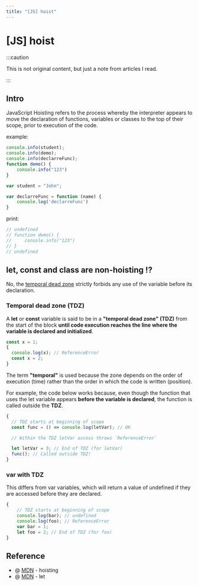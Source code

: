 ```yaml
---
title: "[JS] hoist"
---
```


# [JS] hoist

:::caution

This is not original content, but just a note from articles I read.

:::

## Intro

JavaScript Hoisting refers to the process whereby the interpreter appears to move the declaration of functions, variables or classes to the top of their scope, prior to execution of the code.

example:

```javascript
console.info(student);
console.info(demo);
console.info(declarreFunc);
function demo() {
	console.info("123")
}

var student = "John";

var declarreFunc = function (name) {
    console.log('declarreFunc')
}
```
print:
```javascript
// undefined
// function demo() {
//     console.info("123")
// }
// undefined
```

## let, const and class are non-hoisting !?

No, the [temporal dead zone](https://developer.mozilla.org/en-US/docs/Web/JavaScript/Reference/Statements/let#temporal_dead_zone_tdz) strictly forbids any use of the variable before its declaration.

### Temporal dead zone (TDZ)

A **let** or **const** variable is said to be in a **"temporal dead zone" (TDZ)** from the start of the block **until code execution reaches the line where the variable is declared and initialized**.

```javascript
const x = 1;
{
  console.log(x); // ReferenceError
  const x = 2;
}
```

The term **"temporal"** is used because the zone depends on the order of execution (time) rather than the order in which the code is written (position).

For example, the code below works because, even though the function that uses the let variable appears **before the variable is declared**, the function is called outside the **TDZ**.

```javascript
{
  // TDZ starts at beginning of scope
  const func = () => console.log(letVar); // OK

  // Within the TDZ letVar access throws `ReferenceError`

  let letVar = 3; // End of TDZ (for letVar)
  func(); // Called outside TDZ!
}
```

### var with TDZ

This differs from var variables, which will return a value of undefined if they are accessed before they are declared.

```javascript
{
    // TDZ starts at beginning of scope
    console.log(bar); // undefined
    console.log(foo); // ReferenceError
    var bar = 1;
    let foo = 2; // End of TDZ (for foo)
}
```

## Reference

+ @ [MDN](https://developer.mozilla.org/en-US/docs/Glossary/Hoisting) - hoisting
+ @ [MDN](https://developer.mozilla.org/en-US/docs/Web/JavaScript/Reference/Statements/let#temporal_dead_zone_tdz) - let
